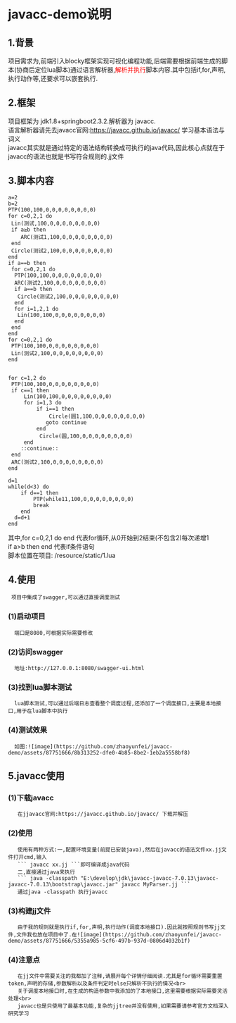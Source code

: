 # javacc-demo说明
## 1.背景
  项目需求为,前端引入blocky框架实现可视化编程功能,后端需要根据前端生成的脚本(协商后定位lua脚本)通过语言解析器,<span style="color: red;">解析并执行</span>脚本内容.其中包括if,for,声明,执行动作等,还要求可以嵌套执行.
## 2.框架
  项目框架为 jdk1.8+springboot2.3.2.解析器为 javacc.<br>
  语言解析器请先去javacc官网:https://javacc.github.io/javacc/ 学习基本语法与词义<br>
  javacc其实就是通过特定的语法结构转换成可执行的java代码,因此核心点就在于javacc的语法也就是书写符合规则的.jj文件
## 3.脚本内容
```
a=2
b=2
PTP(100,100,0,0,0,0,0,0,0,0)
for c=0,2,1 do
 Lin(测试,100,0,0,0,0,0,0,0,0)
 if a≥b then
    ARC(测试1,100,0,0,0,0,0,0,0,0)
 end
 Circle(测试2,100,0,0,0,0,0,0,0,0)
end
if a==b then
 for c=0,2,1 do
  PTP(100,100,0,0,0,0,0,0,0,0)
  ARC(测试2,100,0,0,0,0,0,0,0,0)
  if a==b then
   Circle(测试2,100,0,0,0,0,0,0,0,0)
  end
  for i=1,2,1 do
   Lin(100,100,0,0,0,0,0,0,0,0)
  end
 end
end
for c=0,2,1 do
 PTP(100,100,0,0,0,0,0,0,0,0)
 Lin(测试2,100,0,0,0,0,0,0,0,0)
end


for c=1,2 do
 PTP(100,100,0,0,0,0,0,0,0,0)
 if c==1 then
     Lin(100,100,0,0,0,0,0,0,0,0)
     for i=1,3 do
         if i==1 then
             Circle(圆1,100,0,0,0,0,0,0,0,0)
            goto continue
         end
          Circle(圆,100,0,0,0,0,0,0,0,0)
     end
    ::continue::
 end
 ARC(测试2,100,0,0,0,0,0,0,0,0)
end

d=1
while(d<3) do
    if d==1 then
        PTP(while11,100,0,0,0,0,0,0,0,0)
        break
    end
  d=d+1
end
```
其中,for c=0,2,1 do end 代表for循环,从0开始到2结束(不包含2)每次递增1 <br>
if a>b then end 代表if条件语句<br>
脚本位置在项目: /resource/static/1.lua
## 4.使用
     项目中集成了swagger,可以通过直接调度测试
### (1)启动项目
      端口是8080,可根据实际需要修改
### (2)访问swagger
      地址:http://127.0.0.1:8080/swagger-ui.html
### (3)找到lua脚本测试
      lua脚本测试,可以通过后端日志查看整个调度过程,还添加了一个调度接口,主要是本地接口,用于在lua脚本中执行
### (4)测试效果
      如图:![image](https://github.com/zhaoyunfei/javacc-demo/assets/87751666/8b313252-dfe0-4b85-8be2-1eb2a5558bf8)

## 5.javacc使用
### (1)下载javacc
       在jjavacc官网:https://javacc.github.io/javacc/ 下载并解压
### (2)使用
       使用有两种方式:一,配置环境变量(前提已安装java),然后在javacc的语法文件xx.jj文件打开cmd,输入
       ``` javacc xx.jj ```即可编译成java代码
       二,直接通过java来执行
       ``` java -classpath "E:\develop\jdk\javacc-javacc-7.0.13\javacc-javacc-7.0.13\bootstrap\javacc.jar" javacc MyParser.jj ```
       通过java -classpath 执行javacc
### (3)构建jj文件
       由于我的规则就是执行if,for,声明,执行动作(调度本地接口).因此就按照规则书写jj文件,文件我也放在项目中了.在![image](https://github.com/zhaoyunfei/javacc-demo/assets/87751666/5355a985-5cf6-497b-937d-0806d4032b1f)

### (4)注意点
       在jj文件中需要关注的我都加了注释,请展开每个详情仔细阅读.尤其是for循环需要重置token,声明的存储,参数解析以及条件判定时else只解析不执行的情况<br>
       关于调度本地接口时,在生成的构造参数中我添加的了本地接口,这里需要根据实际需要灵活处理<br>
       javacc也是只使用了最基本功能,复杂的jjtree并没有使用,如果需要请参考官方文档深入研究学习
       



